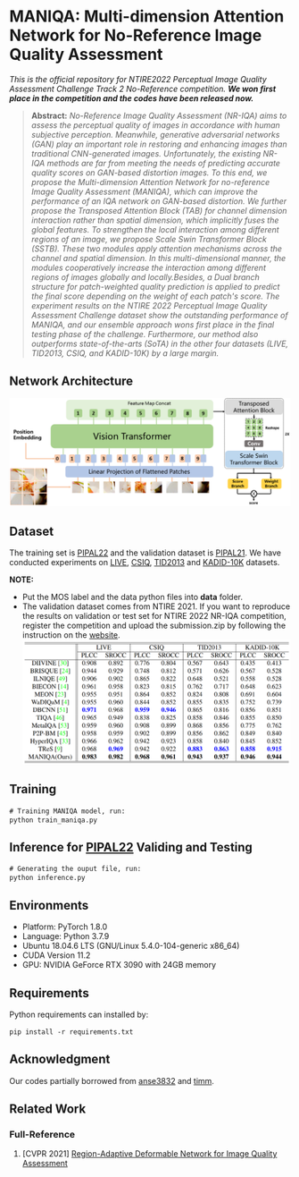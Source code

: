 # MANIQA: Multi-dimension Attention Network for No-Reference Image Quality Assessment
*This is the official repository for NTIRE2022 Perceptual Image Quality Assessment Challenge Track 2 No-Reference competition.
**We won first place in the competition and the codes have been released now.***

> **Abstract:** *No-Reference Image Quality Assessment (NR-IQA) aims to assess the perceptual quality of images in accordance with human subjective perception. 
Meanwhile, generative adversarial networks (GAN) play an important role in restoring and enhancing images than traditional CNN-generated images.
Unfortunately, the existing NR-IQA methods are far from meeting the needs of predicting accurate quality scores on GAN-based distortion images. 
To this end, we propose the Multi-dimension Attention Network for no-reference Image Quality Assessment (MANIQA), which can improve the performance of an IQA network on GAN-based distortion. We further propose the Transposed Attention Block (TAB) for channel dimension interaction rather than spatial dimension, which implicitly fuses the global features. To strengthen the local interaction among different regions of an image, we propose Scale Swin Transformer Block (SSTB). 
These two modules apply attention mechanisms across the channel and spatial dimension. In this multi-dimensional manner, the modules cooperatively increase the interaction among different regions of images globally and locally.Besides, a Dual branch structure for patch-weighted quality prediction is applied to predict the final score depending on the weight of each patch's score. The experiment results on the NTIRE 2022 Perceptual Image Quality Assessment Challenge dataset show the outstanding performance of MANIQA, and our ensemble approach wons first place in the final testing phase of the challenge. Furthermore, our method also outperforms state-of-the-arts (SoTA) in the other four datasets (LIVE, TID2013, CSIQ, and KADID-10K) by a large margin.* 

## Network Architecture
![image.png](image/pipeline.png)

## Dataset
The training set is [PIPAL22](https://codalab.lisn.upsaclay.fr/competitions/1568#participate-get_data) and the validation dataset is [PIPAL21](https://competitions.codalab.org/competitions/28050#participate). We have conducted experiments on [LIVE](https://live.ece.utexas.edu/research/Quality/subjective.htm), [CSIQ](https://qualinet.github.io/databases/image/categorical_image_quality_csiq_database/), [TID2013](https://qualinet.github.io/databases/image/tampere_image_database_tid2013/) and [KADID-10K](http://database.mmsp-kn.de/kadid-10k-database.html) datasets. 

**NOTE:**
+ Put the MOS label and the data python files into **data** folder. 
+ The validation dataset comes from NTIRE 2021. If you want to reproduce the results on validation or test set for NTIRE 2022 NR-IQA competition, register the competition and upload the submission.zip by following the instruction on the [website](https://codalab.lisn.upsaclay.fr/competitions/1568#participate).
![image.png](image/results.png)
## Training
```
# Training MANIQA model, run:
python train_maniqa.py
```
## Inference for [PIPAL22](https://codalab.lisn.upsaclay.fr/competitions/1568#participate-get_data) Validing and Testing
```
# Generating the ouput file, run:
python inference.py
```
## Environments
- Platform: PyTorch 1.8.0
- Language: Python 3.7.9
- Ubuntu 18.04.6 LTS (GNU/Linux 5.4.0-104-generic x86\_64)
- CUDA Version 11.2
- GPU: NVIDIA GeForce RTX 3090 with 24GB memory

## Requirements
 Python requirements can installed by:
```
pip install -r requirements.txt
```

## Acknowledgment
Our codes partially borrowed from [anse3832](https://github.com/anse3832/MUSIQ) and [timm](https://github.com/rwightman/pytorch-image-models).

## Related Work
### Full-Reference
1. [CVPR 2021] [Region-Adaptive Deformable Network for Image Quality Assessment](https://arxiv.org/abs/2104.11599)
